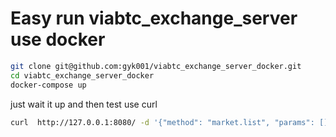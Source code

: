 # Easy run viabtc_exchange_server use docker

```bash
git clone git@github.com:gyk001/viabtc_exchange_server_docker.git
cd viabtc_exchange_server_docker
docker-compose up
```

just wait it up and then test use curl 

```bash
curl  http://127.0.0.1:8080/ -d '{"method": "market.list", "params": [], "id": 1516681174}
```
